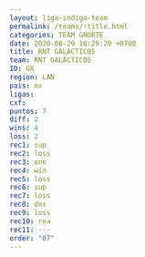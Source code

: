 ```yaml
---
layout: liga-indigo-team
permalink: /teams/:title.html
categories: TEAM GNORTE
date: 2020-08-29 10:29:20 +0700
title: RNT GALÁCTICOS
team: RNT GALÁCTICOS
ID: GX
region: LAN
pais: mx
ligas: 
cxf: 
puntos: 7
diff: 2
wins: 4
loss: 2
rec1: sup
rec2: loss
rec3: one
rec4: win
rec5: loss
rec6: sup
rec7: loss
rec8: des
rec9: loss
rec10: rea
rec11: ---
order: "07"
---
```

